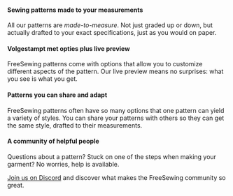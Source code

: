 ---
---

#### Sewing patterns made to your measurements

All our patterns are *made-to-measure*. Not just graded up or down, but actually drafted to your exact specifications, just as you would on paper.

#### Volgestampt met opties plus live preview

FreeSewing patterns come with options that allow you to customize different aspects of the pattern. Our live preview means no surprises: what you see is what you get.

#### Patterns you can share and adapt

FreeSewing patterns often have so many options that one pattern can yield a variety of styles. You can share your patterns with others so they can get the same style, drafted to their measurements.

#### A community of helpful people

Questions about a pattern? Stuck on one of the steps when making your garment? No worries, help is available.

[Join us on Discord](https://discord.freesewing.org/) and discover what makes the FreeSewing community so great.
